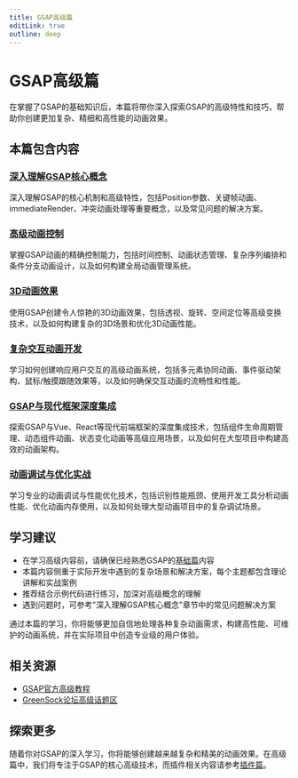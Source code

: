 ```yaml
---
title: GSAP高级篇
editLink: true
outline: deep
---
```


# GSAP高级篇

在掌握了GSAP的基础知识后，本篇将带你深入探索GSAP的高级特性和技巧，帮助你创建更加复杂、精细和高性能的动画效果。

## 本篇包含内容

### [深入理解GSAP核心概念](./core-concepts/)

深入理解GSAP的核心机制和高级特性，包括Position参数、关键帧动画、immediateRender、冲突动画处理等重要概念，以及常见问题的解决方案。

### [高级动画控制](./advanced-control.md)

掌握GSAP动画的精确控制能力，包括时间控制、动画状态管理、复杂序列编排和条件分支动画设计，以及如何构建全局动画管理系统。

### [3D动画效果](./3d-animation.md)

使用GSAP创建令人惊艳的3D动画效果，包括透视、旋转、空间定位等高级变换技术，以及如何构建复杂的3D场景和优化3D动画性能。

### [复杂交互动画开发](./complex-interactions.md)

学习如何创建响应用户交互的高级动画系统，包括多元素协同动画、事件驱动架构、鼠标/触摸跟随效果等，以及如何确保交互动画的流畅性和性能。

### [GSAP与现代框架深度集成](./framework-integration.md)

探索GSAP与Vue、React等现代前端框架的深度集成技术，包括组件生命周期管理、动态组件动画、状态变化动画等高级应用场景，以及如何在大型项目中构建高效的动画架构。

### [动画调试与优化实战](./debugging.md)

学习专业的动画调试与性能优化技术，包括识别性能瓶颈、使用开发工具分析动画性能、优化动画内存使用，以及如何处理大型动画项目中的复杂调试场景。

## 学习建议

- 在学习高级内容前，请确保已经熟悉GSAP的[基础篇](../basics/)内容
- 本篇内容侧重于实际开发中遇到的复杂场景和解决方案，每个主题都包含理论讲解和实战案例
- 推荐结合示例代码进行练习，加深对高级概念的理解
- 遇到问题时，可参考"深入理解GSAP核心概念"章节中的常见问题解决方案

通过本篇的学习，你将能够更加自信地处理各种复杂动画需求，构建高性能、可维护的动画系统，并在实际项目中创造专业级的用户体验。

## 相关资源

- [GSAP官方高级教程](https://gsap.com/resources/demos-tutorials/)
- [GreenSock论坛高级话题区](https://gsap.com/community/)

## 探索更多

随着你对GSAP的深入学习，你将能够创建越来越复杂和精美的动画效果。在高级篇中，我们将专注于GSAP的核心高级技术，而插件相关内容请参考[插件篇](/plugins/)。 
